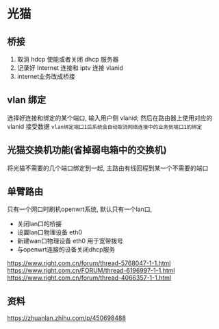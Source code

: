 # 光猫


## 桥接

1. 取消 hdcp 使能或者关闭 dhcp 服务器
2. 记录好 Internet 连接和 iptv 连接 vlanid
3. internet业务改成桥接

## vlan 绑定

选择好连接和绑定的某个端口, 输入用户侧 vlanid; 然后在路由器上使用对应的 vlanid 接受数据 
`vlan绑定端口1后系统会自动取消网络连接中的业务到端口1的绑定`

## 光猫交换机功能(省掉弱电箱中的交换机)

将光猫不需要的几个端口绑定到一起, 主路由有线回程到某一个不需要的端口

## 单臂路由

只有一个网口时刷机openwrt系统, 默认只有一个lan口,
- 关闭lan口的桥接
- 设置lan口物理设备 eth0
- 新建wan口物理设备 eth0 用于宽带拨号
- 与openwrt连接的设备关闭dhcp服务

https://www.right.com.cn/forum/thread-5768047-1-1.html
https://www.right.com.cn/FORUM/thread-6196997-1-1.html
https://www.right.com.cn/forum/thread-4066357-1-1.html

## 资料
https://zhuanlan.zhihu.com/p/450698488